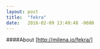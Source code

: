 ```yaml
---
layout: post
title:  "fekra"
date:   2016-02-09 13:49:48 -0600
---
```

####About
[http://milena.io/fekra/]



[http://milena.io/fekra/]: http://milena.io/fekra/